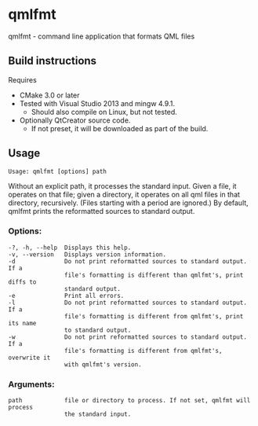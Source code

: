 # qmlfmt
qmlfmt - command line application that formats QML files

## Build instructions
Requires
- CMake 3.0 or later
- Tested with Visual Studio 2013 and mingw 4.9.1.
  - Should also compile on Linux, but not tested.
- Optionally QtCreator source code.
  - If not preset, it will be downloaded as part of the build.
  
## Usage
    Usage: qmlfmt [options] path

Without an explicit path, it processes the standard input. Given a file, it operates on that file; given a directory, it operates on all qml files in that directory, recursively. (Files starting with a period are ignored.) By default, qmlfmt prints the reformatted sources to standard output.

### Options:
    -?, -h, --help  Displays this help.
    -v, --version   Displays version information.
    -d              Do not print reformatted sources to standard output. If a
                    file's formatting is different than qmlfmt's, print diffs to
                    standard output.
    -e              Print all errors.
    -l              Do not print reformatted sources to standard output. If a
                    file's formatting is different from qmlfmt's, print its name
                    to standard output.
    -w              Do not print reformatted sources to standard output. If a
                    file's formatting is different from qmlfmt's, overwrite it
                    with qmlfmt's version.

### Arguments:
    path            file or directory to process. If not set, qmlfmt will process
                    the standard input.
